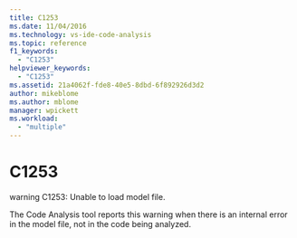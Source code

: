 ```yaml
---
title: C1253
ms.date: 11/04/2016
ms.technology: vs-ide-code-analysis
ms.topic: reference
f1_keywords:
  - "C1253"
helpviewer_keywords:
  - "C1253"
ms.assetid: 21a4062f-fde8-40e5-8dbd-6f892926d3d2
author: mikeblome
ms.author: mblome
manager: wpickett
ms.workload:
  - "multiple"
---
```

# C1253
warning C1253: Unable to load model file.

 The Code Analysis tool reports this warning when there is an internal error in the model file, not in the code being analyzed.